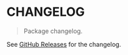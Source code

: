 # CHANGELOG

> Package changelog.

See [GitHub Releases](https://github.com/stdlib-js/slice-seq2slice/releases) for the changelog.